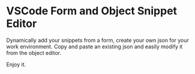 # VSCode Form and Object Snippet Editor

Dynamically add your snippets from a form, create your own json for your work environment.
Copy and paste an existing json and easily modify it from the object editor.

Enjoy it.
